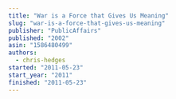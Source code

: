 ```yaml
---
title: "War is a Force that Gives Us Meaning"
slug: "war-is-a-force-that-gives-us-meaning"
publisher: "PublicAffairs"
published: "2002"
asin: "1586480499"
authors:
  - chris-hedges
started: "2011-05-23"
start_year: "2011"
finished: "2011-05-23"
---
```

